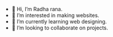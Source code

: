 - 👋 Hi, I’m Radha rana.
- 👀 I’m interested in making websites.
- 🌱 I’m currently learning web designing.
- 💞️ I’m looking to collaborate on projects.
  

<!---
Radharana-22/Radharana-22 is a ✨ special ✨ repository because its `README.md` (this file) appears on your GitHub profile.
You can click the Preview link to take a look at your changes.
--->

